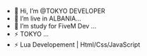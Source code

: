 - 👋 Hi, I’m @TOKYO DEVELOPER
- 👀 I’m live in ALBANIA...
- 🌱 I’m study for FiveM Dev ...
- ⚡ TOKYO ...
- ⚡ Lua Developement | Html/Css/JavaScript

<!---
paridi1/paridi1 is a ✨ special ✨ repository because its `README.md` (this file) appears on your GitHub profile.
You can click the Preview link to take a look at your changes.
--->

